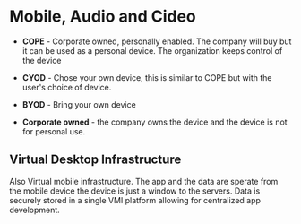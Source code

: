 # Mobile, Audio and Cideo 

- **COPE** - Corporate owned, personally enabled. The company will buy but it can be used as a personal device. The organization keeps control of the device 

- **CYOD** - Chose your own device, this is similar to COPE but with the user's choice of device. 

- **BYOD** - Bring your own device 

- **Corporate owned** - the company owns the device and the device is not for personal use. 

## Virtual Desktop Infrastructure 

Also Virtual mobile infrastructure. The app and the data are sperate from the mobile device the device is just a window to the servers. Data is securely stored in a single VMI platform allowing for centralized app development. 


